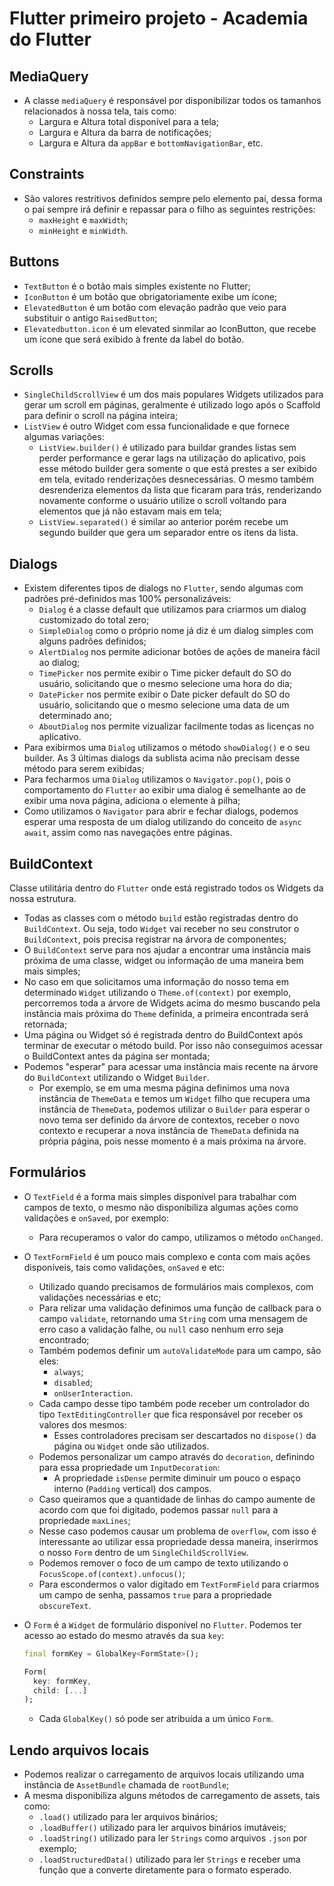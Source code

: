 # Flutter primeiro projeto - Academia do Flutter

## MediaQuery

- A classe `mediaQuery` é responsável por disponibilizar todos os tamanhos relacionados à nossa tela, tais como:
  - Largura e Altura total disponível para a tela;
  - Largura e Altura da barra de notificações;
  - Largura e Altura da `appBar` e `bottomNavigationBar`, etc.

## Constraints

- São valores restritivos definidos sempre pelo elemento pai, dessa forma o pai sempre irá definir e repassar para o filho as seguintes restrições:
  - `maxHeight` e `maxWidth`;
  - `minHeight` e `minWidth`.

## Buttons

- `TextButton` é o botão mais simples existente no Flutter;
- `IconButton` é um botão que obrigatoriamente exibe um ícone;
- `ElevatedButton` é um botão com elevação padrão que veio para substituir o antigo `RaisedButton`;
- `Elevatedbutton.icon` é um elevated sinmilar ao IconButton, que recebe um ícone que será exibido à frente da label do botão.

## Scrolls

- `SingleChildScrollView` é um dos mais populares Widgets utilizados para gerar um scroll em páginas, geralmente é utilizado logo após o Scaffold para definir o scroll na página inteira;
- `ListView` é outro Widget com essa funcionalidade e que fornece algumas variações:
  - `ListView.builder()` é utilizado para buildar grandes listas sem perder performance e gerar lags na utilização do aplicativo, pois esse método builder gera somente o que está prestes a ser exibido em tela, evitado renderizações desnecessárias. O mesmo também desrenderiza elementos da lista que ficaram para trás, renderizando novamente conforme o usuário utilize o scroll voltando para elementos que já não estavam mais em tela;
  - `ListView.separated()` é similar ao anterior porém recebe um segundo builder que gera um separador entre os itens da lista.

## Dialogs

- Existem diferentes tipos de dialogs no `Flutter`, sendo algumas com padrões pré-definidos mas 100% personalizáveis:
  - `Dialog` é a classe default que utilizamos para criarmos um dialog customizado do total zero;
  - `SimpleDialog` como o próprio nome já diz é um dialog simples com alguns padrões definidos;
  - `AlertDialog` nos permite adicionar botões de ações de maneira fácil ao dialog;
  - `TimePicker` nos permite exibir o Time picker default do SO do usuário, solicitando que o mesmo selecione uma hora do dia;
  - `DatePicker` nos permite exibir o Date picker default do SO do usuário, solicitando que o mesmo selecione uma data de um determinado ano;
  - `AboutDialog` nos permite vizualizar facilmente todas as licenças no aplicativo.
- Para exibirmos uma `Dialog` utilizamos o método `showDialog()` e o seu builder. As 3 últimas dialogs da sublista acima não precisam desse método para serem exibidas;
- Para fecharmos uma `Dialog` utilizamos o `Navigator.pop()`, pois o comportamento do `Flutter` ao exibir uma dialog é semelhante ao de exibir uma nova página, adiciona o elemente à pilha;
- Como utilizamos o `Navigator` para abrir e fechar dialogs, podemos esperar uma resposta de um dialog utilizando do conceito de `async await`, assim como nas navegações entre páginas.

## BuildContext

Classe utilitária dentro do `Flutter` onde está registrado todos os Widgets da nossa estrutura.

- Todas as classes com o método `build` estão registradas dentro do `BuildContext`. Ou seja, todo `Widget` vai receber no seu construtor o `BuildContext`, pois precisa registrar na árvora de componentes;
- O `BuildContext` serve para nos ajudar a encontrar uma instância mais próxima de uma classe, widget ou informação de uma maneira bem mais simples;
- No caso em que solicitamos uma informação do nosso tema em determinado `Widget` utilizando o `Theme.of(context)` por exemplo, percorremos toda a árvore de Widgets acima do mesmo buscando pela instância mais próxima do `Theme` definida, a primeira encontrada será retornada;
- Uma página ou Widget só é registrada dentro do BuildContext após terminar de executar o método build. Por isso não conseguimos acessar o BuildContext antes da página ser montada;
- Podemos "esperar" para acessar uma instância mais recente na árvore do `BuildContext` utilizando o Widget `Builder`.
  - Por exemplo, se em uma mesma página definimos uma nova instância de `ThemeData` e temos um `Widget` filho que recupera uma instância de `ThemeData`, podemos utilizar o `Builder` para esperar o novo tema ser definido da árvore de contextos, receber o novo contexto e recuperar a nova instância de `ThemeData` definida na própria página, pois nesse momento é a mais próxima na árvore.

## Formulários

- O `TextField` é a forma mais simples disponível para trabalhar com campos de texto, o mesmo não disponibiliza algumas ações como validações e `onSaved`, por exemplo:
  - Para recuperamos o valor do campo, utilizamos o método `onChanged`.
- O `TextFormField` é um pouco mais complexo e conta com mais ações disponíveis, tais como validações, `onSaved` e etc:

  - Utilizado quando precisamos de formulários mais complexos, com validações necessárias e etc;
  - Para relizar uma validação definimos uma função de callback para o campo `validate`, retornando uma `String` com uma mensagem de erro caso a validação falhe, ou `null` caso nenhum erro seja encontrado;
  - Também podemos definir um `autoValidateMode` para um campo, são eles:
    - `always`;
    - `disabled`;
    - `onUserInteraction`.
  - Cada campo desse tipo também pode receber um controlador do tipo `TextEditingController` que fica responsável por receber os valores dos mesmos:
    - Esses controladores precisam ser descartados no `dispose()` da página ou `Widget` onde são utilizados.
  - Podemos personalizar um campo através do `decoration`, definindo para essa propriedade um `InputDecoration`:
    - A propriedade `isDense` permite diminuir um pouco o espaço interno (`Padding` vertical) dos campos.
  - Caso queiramos que a quantidade de linhas do campo aumente de acordo com que foi digitado, podemos passar `null` para a propriedade `maxLines`;
  - Nesse caso podemos causar um problema de `overflow`, com isso é interessante ao utilizar essa propriedade dessa maneira, inserirmos o nosso `Form` dentro de um `SingleChildScrollView`.
  - Podemos remover o foco de um campo de texto utilizando o `FocusScope.of(context).unfocus()`;
  - Para escondermos o valor digitado em `TextFormField` para criarmos um campo de senha, passamos `true` para a propriedade `obscureText`.

- O `Form` é a `Widget` de formulário disponível no `Flutter`. Podemos ter acesso ao estado do mesmo através da sua `key`:

  ```dart
  final formKey = GlobalKey<FormState>();

  Form(
    key: formKey,
    child: [...]
  );
  ```

  - Cada `GlobalKey()` só pode ser atribuída a um único `Form`.

## Lendo arquivos locais

- Podemos realizar o carregamento de arquivos locais utilizando uma instância de `AssetBundle` chamada de `rootBundle`;
- A mesma disponibiliza alguns métodos de carregamento de assets, tais como:
  - `.load()` utilizado para ler arquivos binários;
  - `.loadBuffer()` utilizado para ler arquivos binários imutáveis;
  - `.loadString()` utilizado para ler `Strings` como arquivos `.json` por exemplo;
  - `.loadStructuredData()` utilizado para ler `Strings` e receber uma função que a converte diretamente para o formato esperado.
